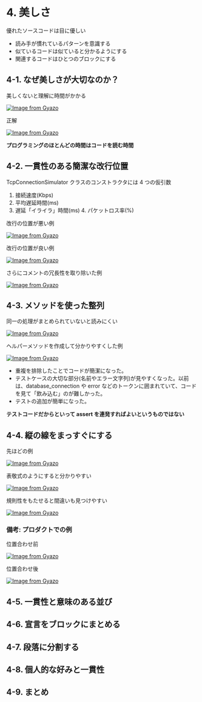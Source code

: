 # 4. 美しさ


優れたソースコードは目に優しい

* 読み手が慣れているパターンを意識する
* 似ているコードは似ていると分かるようにする
* 関連するコードはひとつのブロックにする


## 4-1. なぜ美しさが大切なのか？

美しくないと理解に時間がかかる

[![Image from Gyazo](https://i.gyazo.com/92aa95e6dc262fd7123174d63dfc9d61.png)](https://gyazo.com/92aa95e6dc262fd7123174d63dfc9d61)

正解

[![Image from Gyazo](https://i.gyazo.com/b41f4838595044c20284f0e489da5ab1.png)](https://gyazo.com/b41f4838595044c20284f0e489da5ab1)

**プログラミングのほとんどの時間はコードを読む時間**

## 4-2. 一貫性のある簡潔な改行位置

TcpConnectionSimulator クラスのコンストラクタには 4 つの仮引数

1. 接続速度(Kbps)
2. 平均遅延時間(ms)
3. 遅延「イライラ」時間(ms) 4. パケットロス率(%)

改行の位置が悪い例

[![Image from Gyazo](https://i.gyazo.com/ccac44551deb21c0f29de02673b57223.png)](https://gyazo.com/ccac44551deb21c0f29de02673b57223)

改行の位置が良い例

[![Image from Gyazo](https://i.gyazo.com/bad34611acebf0f89d7b45b2318262c4.png)](https://gyazo.com/bad34611acebf0f89d7b45b2318262c4)

さらにコメントの冗長性を取り除いた例

[![Image from Gyazo](https://i.gyazo.com/7ea5033bff19df871f74b748c94de7b1.png)](https://gyazo.com/7ea5033bff19df871f74b748c94de7b1)

## 4-3. メソッドを使った整列

同一の処理がまとめられていないと読みにくい

[![Image from Gyazo](https://i.gyazo.com/9e232bd0217885e77d654e10f5966f55.png)](https://gyazo.com/9e232bd0217885e77d654e10f5966f55)

ヘルパーメソッドを作成して分かりやすくした例

[![Image from Gyazo](https://i.gyazo.com/223d3c2868fd938927f06fbd7ec82bd4.png)](https://gyazo.com/223d3c2868fd938927f06fbd7ec82bd4)


* 重複を排除したことでコードが簡潔になった。
* テストケースの大切な部分(名前やエラー文字列)が見やすくなった。以前 は、database_connection や error などのトークンに囲まれていて、コード を見て「飲み込む」のが難しかった。
* テストの追加が簡単になった。

**テストコードだからといって assert を連発すればよいというものではない**


## 4-4. 縦の線をまっすぐにする

先ほどの例

[![Image from Gyazo](https://i.gyazo.com/e54e57b195fce64397d04d7e6999fc62.png)](https://gyazo.com/e54e57b195fce64397d04d7e6999fc62)

表敬式のようにすると分かりやすい

[![Image from Gyazo](https://i.gyazo.com/c6c41ec4c3c17e3f098512189b12e678.png)](https://gyazo.com/c6c41ec4c3c17e3f098512189b12e678)

規則性をもたせると間違いも見つけやすい

[![Image from Gyazo](https://i.gyazo.com/d7405adb4f0951a4b4b0f2690f227ab7.png)](https://gyazo.com/d7405adb4f0951a4b4b0f2690f227ab7)

### 備考: プロダクトでの例

位置合わせ前

[![Image from Gyazo](https://i.gyazo.com/6b28664f58fe08e20679a499ba4aae67.png)](https://gyazo.com/6b28664f58fe08e20679a499ba4aae67)

位置合わせ後

[![Image from Gyazo](https://i.gyazo.com/a9a395cdfef93487b179d6ef2efd402e.png)](https://gyazo.com/a9a395cdfef93487b179d6ef2efd402e)


## 4-5. 一貫性と意味のある並び

## 4-6. 宣言をブロックにまとめる

## 4-7. 段落に分割する

## 4-8. 個人的な好みと一貫性

## 4-9. まとめ
